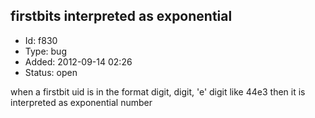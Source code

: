 ## firstbits interpreted as exponential
+ Id: f830
+ Type: bug
+ Added: 2012-09-14 02:26
+ Status: open

when a firstbit uid is in the format digit, digit, 'e' digit like 44e3 then it is interpreted as exponential number
